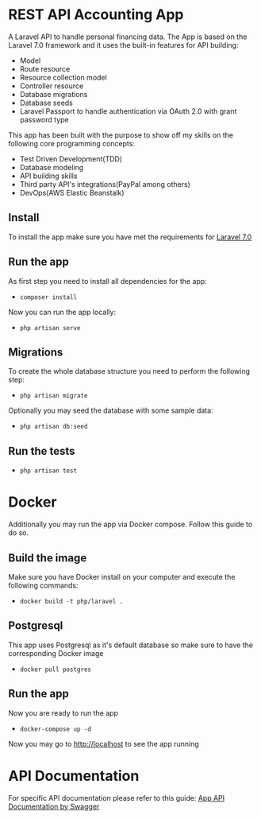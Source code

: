 # REST API Accounting App


A Laravel API to handle personal financing data. The App is based on the Laravel 7.0 framework and it uses the built-in features for API building:
- Model
- Route resource
- Resource collection model
- Controller resource
- Database migrations
- Database seeds
- Laravel Passport to handle authentication via OAuth 2.0 with grant password type

This app has been built with the purpose to show off my skills on the following core programming concepts:
- Test Driven Development(TDD)
- Database modeling
- API building skills
- Third party API's integrations(PayPal among others)
- DevOps(AWS Elastic Beanstalk)

## Install

To install the app make sure you have met the requirements for [Laravel 7.0](https://laravel.com/docs/7.x#server-requirements) 

## Run the app

As first step you need to install all dependencies for the app:

- `composer install`

Now you can run the app locally:

- `php artisan serve`


## Migrations

To create the whole database structure you need to perform the following step:

- `php artisan migrate`

Optionally you may seed the database with some sample data:

- `php artisan db:seed`

## Run the tests

- `php artisan test`


# Docker

Additionally you may run the app via Docker compose. Follow this guide to do so.

## Build the image

Make sure you have Docker install on your computer and execute the following commands:

- `docker build -t php/laravel .`

## Postgresql

This app uses Postgresql as it's default database so make sure to have the corresponding Docker image

- `docker pull postgres`

## Run the app

Now you are ready to run the app

- `docker-compose up -d`

Now you may go to [http://localhost](http://localhost) to see the app running

# API Documentation

For specific API documentation please refer to this guide: [App API Documentation by Swagger](https://app.swaggerhub.com/apis-docs/RMCoding/accounting/v1.0)